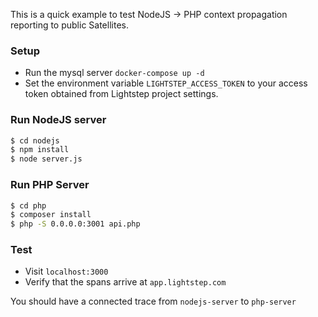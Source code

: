 This is a quick example to test NodeJS -> PHP context propagation reporting to public Satellites.

### Setup

* Run the mysql server `docker-compose up -d`
* Set the environment variable `LIGHTSTEP_ACCESS_TOKEN` to your access token obtained from Lightstep project settings. 

### Run NodeJS server

```bash 
$ cd nodejs
$ npm install
$ node server.js
```

### Run PHP Server

```bash
$ cd php
$ composer install
$ php -S 0.0.0.0:3001 api.php
```

### Test
* Visit `localhost:3000` 
* Verify that the spans arrive at `app.lightstep.com`

You should have a connected trace from `nodejs-server` to `php-server`
